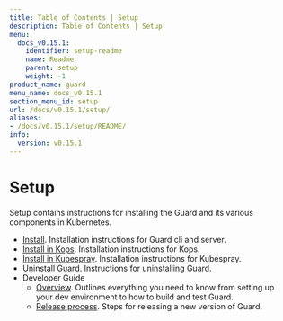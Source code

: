 ```yaml
---
title: Table of Contents | Setup
description: Table of Contents | Setup
menu:
  docs_v0.15.1:
    identifier: setup-readme
    name: Readme
    parent: setup
    weight: -1
product_name: guard
menu_name: docs_v0.15.1
section_menu_id: setup
url: /docs/v0.15.1/setup/
aliases:
- /docs/v0.15.1/setup/README/
info:
  version: v0.15.1
---
```


# Setup

Setup contains instructions for installing the Guard and its various components in Kubernetes.

- [Install](/docs/v0.15.1/setup/install). Installation instructions for Guard cli and server.
- [Install in Kops](/docs/v0.15.1/setup/install-kops). Installation instructions for Kops.
- [Install in Kubespray](/docs/v0.15.1/setup/install-kubespray). Installation instructions for Kubespray.
- [Uninstall Guard](/docs/v0.15.1/setup/uninstall). Instructions for uninstalling Guard.
- Developer Guide
  - [Overview](/docs/v0.15.1/setup/developer-guide/overview). Outlines everything you need to know from setting up your dev environment to how to build and test Guard.
  - [Release process](/docs/v0.15.1/setup/developer-guide/release). Steps for releasing a new version of Guard.

